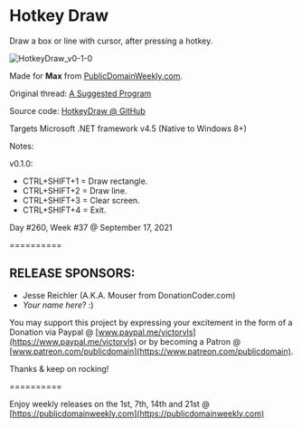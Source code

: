 # Hotkey Draw

Draw a box or line with cursor, after pressing a hotkey.

![HotkeyDraw_v0-1-0](https://user-images.githubusercontent.com/54631779/133853947-5dda10ec-9f55-41ba-a94e-df94dd248d60.png)

Made for **Max** from [PublicDomainWeekly.com](https://publicdomainweekly.com).

Original thread: [A Suggested Program](https://publicdomainweekly.com/our-projects/a-suggested-program/)

Source code: [HotkeyDraw @ GitHub](https://github.com/publicdomain/hotkey-draw)

Targets Microsoft .NET framework v4.5 (Native to Windows 8+)

Notes:

v0.1.0:

- CTRL+SHIFT+1 = Draw rectangle.
- CTRL+SHIFT+2 = Draw line.
- CTRL+SHIFT+3 = Clear screen.
- CTRL+SHIFT+4 = Exit.

Day #260, Week #37 @ September 17, 2021

==========

## RELEASE SPONSORS:

* Jesse Reichler (A.K.A. Mouser from DonationCoder.com)
* *Your name here*? :)

You may support this project by expressing your excitement in the form of a Donation via Paypal @ [www.paypal.me/victorvls](https://www.paypal.me/victorvls) or by becoming a Patron @ [www.patreon.com/publicdomain](https://www.patreon.com/publicdomain).

Thanks & keep on rocking!

==========

Enjoy weekly releases on the 1st, 7th, 14th and 21st @ [https://publicdomainweekly.com](https://publicdomainweekly.com)
